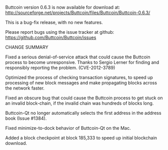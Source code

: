 Buttcoin version 0.6.3 is now available for download at:
  http://sourceforge.net/projects/Buttcoin/files/Buttcoin/Buttcoin-0.6.3/

This is a bug-fix release, with no new features.

Please report bugs using the issue tracker at github:
  https://github.com/Buttcoin/Buttcoin/issues

CHANGE SUMMARY

Fixed a serious denial-of-service attack that could cause the
Buttcoin process to become unresponsive. Thanks to Sergio Lerner
for finding and responsibly reporting the problem. (CVE-2012-3789)

Optimized the process of checking transaction signatures, to
speed up processing of new block messages and make propagating
blocks across the network faster.

Fixed an obscure bug that could cause the Buttcoin process to get
stuck on an invalid block-chain, if the invalid chain was
hundreds of blocks long.

Buttcoin-Qt no longer automatically selects the first address
in the address book (Issue #1384).

Fixed minimize-to-dock behavior of Buttcoin-Qt on the Mac.

Added a block checkpoint at block 185,333 to speed up initial
blockchain download.
